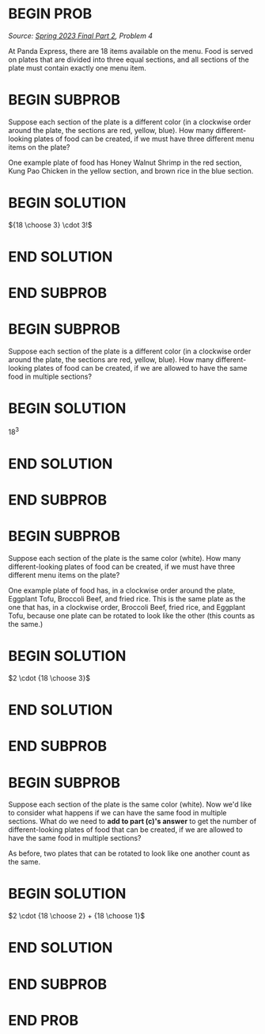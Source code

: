 # BEGIN PROB

<i>Source: [Spring 2023 Final Part 2](../sp23-final-pt2/index.html), Problem 4</i>

At Panda Express, there are $18$ items available on the menu. Food is served on plates that are divided into three equal sections, and all sections of the plate must contain exactly one menu
item.

# BEGIN SUBPROB

Suppose each section of the plate is a different color (in a clockwise order around the plate, the sections are red, yellow, blue). How many different-looking plates of food can be created, if we must have three different menu items on the plate?

One example plate of food has Honey Walnut Shrimp in the red section, Kung Pao Chicken in the yellow section, and brown rice in the blue section.


# BEGIN SOLUTION
${18 \choose 3} \cdot 3!$

# END SOLUTION

# END SUBPROB

# BEGIN SUBPROB

Suppose each section of the plate is a different color (in a clockwise order around the plate, the sections are red, yellow, blue). How many different-looking plates of food can be created, if we are allowed to have the same food in multiple sections?

# BEGIN SOLUTION

$18^3$

# END SOLUTION

# END SUBPROB

# BEGIN SUBPROB

Suppose each section of the plate is the same color (white). How many different-looking plates of food can be created, if we must have three different menu items on the plate?

One example plate of food has, in a clockwise order around the plate, Eggplant Tofu, Broccoli Beef, and fried rice. This is the same plate as the one that has, in a clockwise order, Broccoli Beef, fried rice, and Eggplant Tofu, because one plate can be rotated to look like the other (this counts as the same.)


# BEGIN SOLUTION

$2 \cdot {18 \choose 3}$

# END SOLUTION

# END SUBPROB

# BEGIN SUBPROB

Suppose each section of the plate is the same color (white). Now we'd like to consider what happens if we can have the same food in multiple sections. What do we need to **add to part (c)'s answer** to get the number of different-looking plates of food that can be created, if we are allowed to have the same food in multiple sections?

As before, two plates that can be rotated to look like one another count as the same.

# BEGIN SOLUTION

$2 \cdot {18 \choose 2} + {18 \choose 1}$

# END SOLUTION

# END SUBPROB

# END PROB